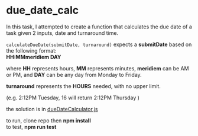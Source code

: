 # due_date_calc
In this task, I attempted to create a function that calculates the due date of a task given 2 inputs, date and turnaround time.

```calculateDueDate(submitDate, turnaround)``` expects a **submitDate** based on the following format: </br>
**HH:MMmeridiem DAY**</br>

where **HH** represents hours, **MM** represents minutes, **meridiem** can be AM or PM, and **DAY** can be any day from Monday to Friday. 

**turnaround** represents the **HOURS** needed, with no upper limit. </br>

 (e.g. 2:12PM Tuesday, 16 will return 2:12PM Thursday ) </br>

the solution is in <ins>dueDateCalculator.js</ins>

to run, clone repo then **npm install** </br>
to test, **npm run test**